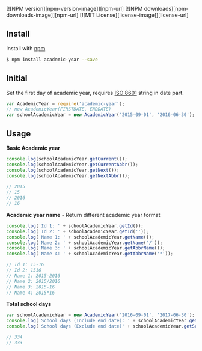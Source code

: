 [![NPM version][npm-version-image]][npm-url] [![NPM downloads][npm-downloads-image]][npm-url] [![MIT License][license-image]][license-url]

## Install

Install with [npm](https://www.npmjs.com/)

```sh
$ npm install academic-year --save
```


## Initial

Set the first day of academic year, requires [ISO 8601](https://en.wikipedia.org/wiki/ISO_8601) string in date part.


```js
var AcademicYear = require('academic-year');
// new AcademicYear(FIRSTDATE, ENDDATE)
var schoolAcademicYear = new AcademicYear('2015-09-01', '2016-06-30'); 
```

## Usage
**Basic Academic year**
```js
console.log(schoolAcademicYear.getCurrent());
console.log(schoolAcademicYear.getCurrentAbbr());
console.log(schoolAcademicYear.getNext());
console.log(schoolAcademicYear.getNextAbbr());

// 2015
// 15
// 2016
// 16
```

**Academic year name** - Return different academic year format
```js
console.log('Id 1: ' + schoolAcademicYear.getId());
console.log('Id 2: ' + schoolAcademicYear.getId(''));	
console.log('Name 1: ' + schoolAcademicYear.getName());
console.log('Name 2: ' + schoolAcademicYear.getName('/'));	
console.log('Name 3: ' + schoolAcademicYear.getAbbrName());
console.log('Name 4: ' + schoolAcademicYear.getAbbrName('*'));	

// Id 1: 15-16
// Id 2: 1516
// Name 1: 2015-2016
// Name 2: 2015/2016
// Name 3: 2015-16
// Name 4: 2015*16
```


**Total school days**
```js
var schoolAcademicYear = new AcademicYear('2016-09-01', '2017-06-30'); 
console.log('School days (Include end date): ' + schoolAcademicYear.getSchoolDays());
console.log('School days (Exclude end date)' + schoolAcademicYear.getSchoolDays(false));

// 334
// 333
```




